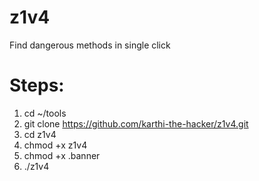 # z1v4
Find dangerous methods in single click

# Steps:
1. cd ~/tools
2. git clone https://github.com/karthi-the-hacker/z1v4.git
3. cd z1v4
4. chmod +x z1v4
5. chmod +x .banner
6. ./z1v4
